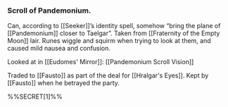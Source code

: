 ### Scroll of Pandemonium. 

Can, according to [[Seeker]]’s identity spell, somehow “bring the plane of [[Pandemonium]] closer to Taelgar”. Taken from [[Fraternity of the Empty Moon]] lair. Runes wiggle and squirm when trying to look at them, and caused mild nausea and confusion.

Looked at in [[Eudomes' Mirror]]: [[Pandemonium Scroll Vision]]

Traded to [[Fausto]] as part of the deal for [[Hralgar's Eyes]]. Kept by [[Fausto]] when he betrayed the party. 

%%SECRET[1]%%